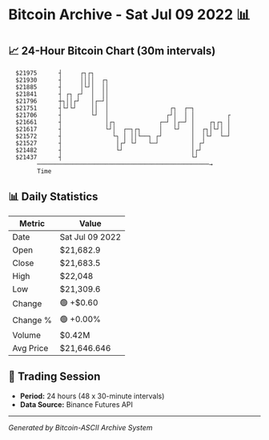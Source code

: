 # Bitcoin Archive - Sat Jul 09 2022 📊

## 📈 24-Hour Bitcoin Chart (30m intervals)

```
  $21975      ┤     ┌┐┌┐                                       
  $21930      ┤     ││││  ┌┐                                   
  $21885      ┤     │└┘│  ││                                   
  $21841      ┤ ┌┐ ┌┘  │  ││                                   
  $21796      ┼┐││┌┘   │┌─┘│                                   
  $21751      ┤└┘└┘    ││  │                 ┌┐  ┌─┐           
  $21706      ┤        └┘  │                ┌┘│  │ │         ┌ 
  $21661      ┤            │┌┐            ┌─┘ │┌─┘ │    ┌┐┌┐ │ 
  $21617      ┤            └┘│  ┌─┐┌┐     │   └┘   │  ┌┐│└┘│ │ 
  $21572      ┤              └┐ │ ││└──┐ ┌┘        │  │└┘  └─┘ 
  $21527      ┤               │┌┘ └┘   └─┘         │ ┌┘        
  $21482      ┤               └┘                   │┌┘         
  $21437      ┤                                    └┘          
        ────────────────────────────────────────────────→
        Time
```

## 📊 Daily Statistics

| Metric | Value |
|--------|-------|
| Date | Sat Jul 09 2022 |
| Open | $21,682.9 |
| Close | $21,683.5 |
| High | $22,048 |
| Low | $21,309.6 |
| Change | 🟢 +$0.60 |
| Change % | 🟢 +0.00% |
| Volume | $0.42M |
| Avg Price | $21,646.646 |

## 📅 Trading Session

- **Period:** 24 hours (48 x 30-minute intervals)
- **Data Source:** Binance Futures API

---
*Generated by Bitcoin-ASCII Archive System*
